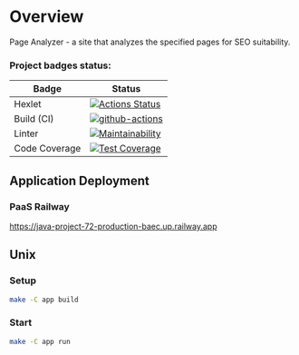 # Overview

Page Analyzer - a site that analyzes the specified pages for SEO suitability. <br>

### Project badges status:
| Badge         | Status |
|---------------|--------|
| Hexlet        |[![Actions Status](https://github.com/mpa-github/java-project-72/workflows/hexlet-check/badge.svg)](https://github.com/mpa-github/java-project-72/actions)|
| Build (CI)    |[![github-actions](https://github.com/mpa-github/java-project-72/actions/workflows/github-actions.yml/badge.svg)](https://github.com/mpa-github/java-project-72/actions/workflows/github-actions.yml)|
| Linter        |[![Maintainability](https://api.codeclimate.com/v1/badges/52be43adf3e65713cf35/maintainability)](https://codeclimate.com/github/mpa-github/java-project-72/maintainability)|
| Code Coverage |[![Test Coverage](https://api.codeclimate.com/v1/badges/52be43adf3e65713cf35/test_coverage)](https://codeclimate.com/github/mpa-github/java-project-72/test_coverage)|

## Application Deployment
### PaaS Railway

<https://java-project-72-production-baec.up.railway.app>

## Unix
### Setup

```sh
make -C app build
```
### Start

```sh
make -C app run
```
